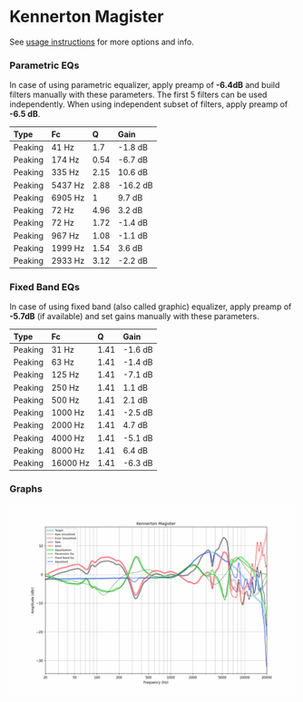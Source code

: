 # Kennerton Magister
See [usage instructions](https://github.com/jaakkopasanen/AutoEq#usage) for more options and info.

### Parametric EQs
In case of using parametric equalizer, apply preamp of **-6.4dB** and build filters manually
with these parameters. The first 5 filters can be used independently.
When using independent subset of filters, apply preamp of **-6.5 dB**.

| Type    | Fc      |    Q | Gain     |
|:--------|:--------|:-----|:---------|
| Peaking | 41 Hz   | 1.7  | -1.8 dB  |
| Peaking | 174 Hz  | 0.54 | -6.7 dB  |
| Peaking | 335 Hz  | 2.15 | 10.6 dB  |
| Peaking | 5437 Hz | 2.88 | -16.2 dB |
| Peaking | 6905 Hz | 1    | 9.7 dB   |
| Peaking | 72 Hz   | 4.96 | 3.2 dB   |
| Peaking | 72 Hz   | 1.72 | -1.4 dB  |
| Peaking | 967 Hz  | 1.08 | -1.1 dB  |
| Peaking | 1999 Hz | 1.54 | 3.6 dB   |
| Peaking | 2933 Hz | 3.12 | -2.2 dB  |

### Fixed Band EQs
In case of using fixed band (also called graphic) equalizer, apply preamp of **-5.7dB**
(if available) and set gains manually with these parameters.

| Type    | Fc       |    Q | Gain    |
|:--------|:---------|:-----|:--------|
| Peaking | 31 Hz    | 1.41 | -1.6 dB |
| Peaking | 63 Hz    | 1.41 | -1.4 dB |
| Peaking | 125 Hz   | 1.41 | -7.1 dB |
| Peaking | 250 Hz   | 1.41 | 1.1 dB  |
| Peaking | 500 Hz   | 1.41 | 2.1 dB  |
| Peaking | 1000 Hz  | 1.41 | -2.5 dB |
| Peaking | 2000 Hz  | 1.41 | 4.7 dB  |
| Peaking | 4000 Hz  | 1.41 | -5.1 dB |
| Peaking | 8000 Hz  | 1.41 | 6.4 dB  |
| Peaking | 16000 Hz | 1.41 | -6.3 dB |

### Graphs
![](./Kennerton%20Magister.png)